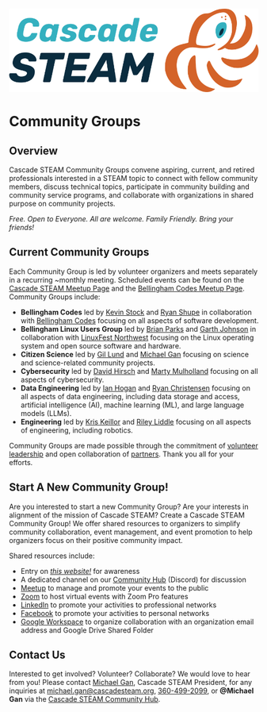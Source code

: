 <style>
  .header {
	display: none;
  }
  .footer {
	display: none;
  }
</style>

[![Cascade STEAM Logo](/assets/images/Cascade_STEAM_horizontal_logo_primary_1.png)](https://cascadesteam.org)

# Community Groups

## Overview
Cascade STEAM Community Groups convene aspiring, current, and retired professionals interested in a STEAM topic to connect with fellow community members, discuss technical topics, participate in community building and community service programs, and collaborate with organizations in shared purpose on community projects.

*Free. Open to Everyone. All are welcome. Family Friendly. Bring your friends!*

## Current Community Groups
Each Community Group is led by volunteer organizers and meets separately in a recurring ~monthly meeting. Scheduled events can be found on the [Cascade STEAM Meetup Page](https://meetup.com/cascadesteam) and the [Bellingham Codes Meetup Page](https://meetup.com/bellinghamcodes). Community Groups include:

- **Bellingham Codes** led by [Kevin Stock](mailto:kevin@toolhouse.com) and [Ryan Shupe](mailto:ryan.shupe@gmail.com) in collaboration with [Bellingham Codes](https://bellingham.codes) focusing on all aspects of software development.
- **Bellingham Linux Users Group** led by [Brian Parks](mailto:brian.parks@cascadesteam.org) and [Garth Johnson](mailto:garth.johnson@cascadesteam.org) in collaboration with [LinuxFest Northwest](https://lfnw.org) focusing on the Linux operating system and open source software and hardware.
- **Citizen Science** led by [Gil Lund](mailto:gil.lund@cascadesteam.org) and [Michael Gan](mailto:michael.gan@cascadesteam.org) focusing on science and science-related community projects.
- **Cybersecurity** led by [David Hirsch](mailto:david.hirsch@cascadesteam.org) and [Marty Mulholland](mailto:marty.mulholland@cascadesteam.org) focusing on all aspects of cybersecurity.
- **Data Engineering** led by [Ian Hogan](mailto:ian.hogan@cascadesteam.org) and [Ryan Christensen](mailto:ryan.christensen@cascadesteam.org) focusing on all aspects of data engineering, including data storage and access, artificial intelligence (AI), machine learning (ML), and large language models (LLMs).
- **Engineering** led by [Kris Keillor](mailto:kris.keillor@cascadesteam.org) and [Riley Liddle](mailto:riley.liddle@cascadesteam.org) focusing on all aspects of engineering, including robotics.

Community Groups are made possible through the commitment of [volunteer leadership](/leadership) and open collaboration of [partners](/partners). Thank you all for your efforts.

## Start A New Community Group!
Are you interested to start a new Community Group? Are your interests in alignment of the mission of Cascade STEAM? Create a Cascade STEAM Community Group! We offer shared resources to organizers to simplify community collaboration, event management, and event promotion to help organizers focus on their positive community impact.

Shared resources include:
- Entry on *[this website!](https://cascadesteam.org)* for awareness
- A dedicated channel on our [Community Hub](http://hub.cascadesteam.org) (Discord) for discussion
- [Meetup](https://meetup.com/cascadesteam) to manage and promote your events to the public
- [Zoom](https://zoom.com) to host virtual events with Zoom Pro features
- [LinkedIn](https://linkedin.com/company/cascadesteam) to promote your activities to professional networks
- [Facebook](https://facebook.com/cascadesteam) to promote your activities to personal networks
- [Google Workspace](https://workspace.google.com) to organize collaboration with an organization email address and Google Drive Shared Folder

## Contact Us
Interested to get involved? Volunteer? Collaborate? We would love to hear from you! Please contact [Michael Gan](https://www.linkedin.com/in/michaelbgan), Cascade STEAM President, for any inquiries at [michael.gan@cascadesteam.org](mailto:michael.gan@cascadesteam.org), [360-499-2099](tel:3604992099), or **@Michael Gan** via the [Cascade STEAM Community Hub](http://discord.cascadesteam.org).
